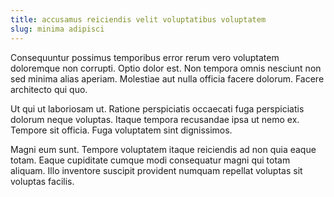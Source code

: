 ```yaml
---
title: accusamus reiciendis velit voluptatibus voluptatem
slug: minima adipisci
---
```


Consequuntur possimus temporibus error rerum vero voluptatem doloremque non corrupti. Optio dolor est. Non tempora omnis nesciunt non sed minima alias aperiam. Molestiae aut nulla officia facere dolorum. Facere architecto qui quo.

Ut qui ut laboriosam ut. Ratione perspiciatis occaecati fuga perspiciatis dolorum neque voluptas. Itaque tempora recusandae ipsa ut nemo ex. Tempore sit officia. Fuga voluptatem sint dignissimos.

Magni eum sunt. Tempore voluptatem itaque reiciendis ad non quia eaque totam. Eaque cupiditate cumque modi consequatur magni qui totam aliquam. Illo inventore suscipit provident numquam repellat voluptas sit voluptas facilis.
